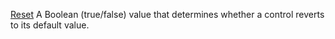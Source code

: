 [Reset](filename.md) A Boolean (true/false) value that determines whether a control reverts to its default value.

